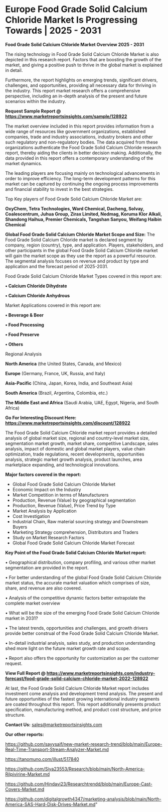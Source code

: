 # Europe Food Grade Solid Calcium Chloride Market Is Progressing Towards | 2025 - 2031

<Strong> Food Grade Solid Calcium Chloride Market Overview 2025 - 2031</strong>

The rising technology in Food Grade Solid Calcium Chloride Market is also depicted in this research report. Factors that are boosting the growth of the market, and giving a positive push to thrive in the global market is explained in detail.

Furthermore, the report highlights on emerging trends, significant drivers, challenges, and opportunities, providing all necessary data for thriving in the industry. This report market research offers a comprehensive perspective, including an in-depth analysis of the present and future scenarios within the industry.

<strong>Request Sample Report @ <a href=https://www.marketreportsinsights.com/sample/128922>https://www.marketreportsinsights.com/sample/128922</a></strong>

The market overview included in this report provides information from a wide range of resources like government organizations, established companies, trade and industry associations, industry brokers and other such regulatory and non-regulatory bodies. The data acquired from these organizations authenticate the Food Grade Solid Calcium Chloride research report, thereby aiding the clients in better decision making. Additionally, the data provided in this report offers a contemporary understanding of the market dynamics.

The leading players are focusing mainly on technological advancements in order to improve efficiency. The long-term development patterns for this market can be captured by continuing the ongoing process improvements and financial stability to invest in the best strategies.

Top Key players of Food Grade Solid Calcium Chloride Market are:

<strong>OxyChem, Tetra Technologies, Ward Chemical, Dacheng, Solvay, Coalescentrum, Juhua Group, Zirax Limited, Nedmag, Koruma Klor Alkali, Shandong Haihua, Premier Chemicals, Tangshan Sanyou, Weifang Haibin Chemical</strong>

<strong><b>Global Food Grade Solid Calcium Chloride Market Scope and Size:</b></strong>
The Food Grade Solid Calcium Chloride market is declared segment by company, region (country), type, and application. Players, stakeholders, and other participants in the global Food Grade Solid Calcium Chloride market will gain the market scope as they use the report as a powerful resource. The segmental analysis focuses on revenue and product by type and application and the forecast period of 2025-2031.

Food Grade Solid Calcium Chloride Market Types covered in this report are:

<strong>• Calcium Chloride Dihydrate

• Calcium Chloride Anhydrous</strong>

Market Applications covered in this report are:

<strong>• Beverage & Beer

• Food Processing

• Food Preserve

• Others</strong> 

Regional Analysis

<strong>North America</strong> (the United States, Canada, and Mexico)

<strong>Europe</strong> (Germany, France, UK, Russia, and Italy)

<strong>Asia-Pacific</strong> (China, Japan, Korea, India, and Southeast Asia)

<strong>South America</strong> (Brazil, Argentina, Colombia, etc.)

<strong>The Middle East and Africa</strong> (Saudi Arabia, UAE, Egypt, Nigeria, and South Africa)

<strong>Go For Interesting Discount Here: <a href=https://www.marketreportsinsights.com/discount/128922>https://www.marketreportsinsights.com/discount/128922</a></strong>

The Food Grade Solid Calcium Chloride market report provides a detailed analysis of global market size, regional and country-level market size, segmentation market growth, market share, competitive Landscape, sales analysis, impact of domestic and global market players, value chain optimization, trade regulations, recent developments, opportunities analysis, strategic market growth analysis, product launches, area marketplace expanding, and technological innovations.

<strong><b>Major factors covered in the report:</b></strong>
<ul>
  <li>Global Food Grade Solid Calcium Chloride Market </li>
  <li>Economic Impact on the Industry</li>
  <li>Market Competition in terms of Manufacturers</li>
  <li>Production, Revenue (Value) by geographical segmentation</li>
  <li>Production, Revenue (Value), Price Trend by Type</li>
  <li>Market Analysis by Application</li>
  <li>Cost Investigation</li>
  <li>Industrial Chain, Raw material sourcing strategy and Downstream Buyers</li>
  <li>Marketing Strategy comprehension, Distributors and Traders</li>
  <li>Study on Market Research Factors</li>
  <li>Global Food Grade Solid Calcium Chloride Market Forecast</li>
</ul>

<strong><b>Key Point of the Food Grade Solid Calcium Chloride Market report:</b></strong>

• Geographical distribution, company profiling, and various other market segmentation are provided in the report.

• For better understanding of the global Food Grade Solid Calcium Chloride market status, the accurate market valuation which comprises of size, share, and revenue are also covered.

• Analysis of the competitive dynamic factors better extrapolate the complete market overview

• What will be the size of the emerging Food Grade Solid Calcium Chloride market in 2031?

• The latest trends, opportunities and challenges, and growth drivers provide better construal of the Food Grade Solid Calcium Chloride Market.

• In-detail industrial analysis, sales study, and production understanding shed more light on the future market growth rate and scope.

• Report also offers the opportunity for customization as per the customer request.

<strong><b>View Full Report @ <a href=https://www.marketreportsinsights.com/industry-forecast/food-grade-solid-calcium-chloride-market-2022-128922>https://www.marketreportsinsights.com/industry-forecast/food-grade-solid-calcium-chloride-market-2022-128922</a></b></strong>


At last, the Food Grade Solid Calcium Chloride Market report includes investment come analysis and development trend analysis. The present and future opportunities of the fastest growing international industry segments are coated throughout this report. This report additionally presents product specification, manufacturing method, and product cost structure, and price structure.

<strong>Contact Us:</strong>
sales@marketreportsinsights.com

<strong>Our other reports:</strong>

<a href=https://github.com/sayysaif/new-market-research-trend/blob/main/Europe-Real-Time-Transport-Stream-Analyzer-Market.md>https://github.com/sayysaif/new-market-research-trend/blob/main/Europe-Real-Time-Transport-Stream-Analyzer-Market.md</a>

<a href=https://tanomuno.com/illust/517840>https://tanomuno.com/illust/517840</a>

<a href=https://github.com/Siya23553/Research/blob/main/North-America-Rilpivirine-Market.md>https://github.com/Siya23553/Research/blob/main/North-America-Rilpivirine-Market.md</a>

<a href=https://github.com/Hindavi23/Researchtrendd/blob/main/Europe-Cast-Covers-Market.md>https://github.com/Hindavi23/Researchtrendd/blob/main/Europe-Cast-Covers-Market.md</a>

<a href=https://github.com/digitalgrowth4347/marketing-analysis/blob/main/North-America-SAS-Hard-Disk-Drives-Market.md>https://github.com/digitalgrowth4347/marketing-analysis/blob/main/North-America-SAS-Hard-Disk-Drives-Market.md</a>"
